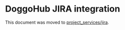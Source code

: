 # DoggoHub JIRA integration

This document was moved to [project_services/jira](../project_services/jira.md).
